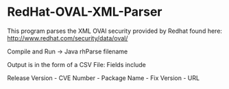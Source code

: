 # RedHat-OVAL-XML-Parser

This program parses the XML OVAl security provided by Redhat found here: http://www.redhat.com/security/data/oval/

Compile and Run -> Java rhParse filename

Output is in the form of a CSV File: Fields include

Release Version - CVE Number - Package Name - Fix Version - URL
